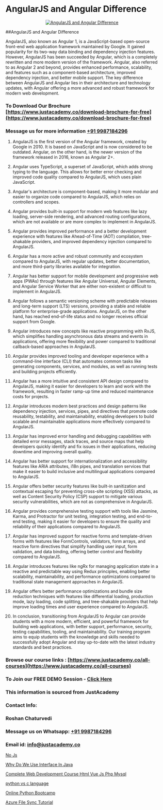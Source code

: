 # AngularJS and Angular Difference

<p align="center">
  <a href="https://justacademy.co/course-detail/angular-training">
    <img src="https://justacademy.co/storage2/course_image/1676637041_course_image.webp" alt="AngularJS and Angular Difference">
  </a>
</p>
##AngularJS and Angular Difference

AngularJS, also known as Angular 1, is a JavaScript-based open-source front-end web application framework maintained by Google. It gained popularity for its two-way data binding and dependency injection features. However, AngularJS has been succeeded by Angular, which is a completely rewritten and more modern version of the framework. Angular, also referred to as Angular 2 and beyond, provides enhanced performance, scalability, and features such as a component-based architecture, improved dependency injection, and better mobile support. The key difference between AngularJS and Angular lies in their architecture and technology updates, with Angular offering a more advanced and robust framework for modern web development.
### To Download Our Brochure [https://www.justacademy.co/download-brochure-for-free](https://www.justacademy.co/download-brochure-for-free)
### Message us for more information [+91 9987184296](https://api.whatsapp.com/send?phone=919987184296)
1) AngularJS is the first version of the Angular framework, created by Google in 2010. It is based on JavaScript and is now considered to be outdated. Angular, on the other hand, is the newer version of the framework released in 2016, known as Angular 2+.

2) Angular uses TypeScript, a superset of JavaScript, which adds strong typing to the language. This allows for better error checking and improved code quality compared to AngularJS, which uses plain JavaScript.

3) Angular's architecture is component-based, making it more modular and easier to organize code compared to AngularJS, which relies on controllers and scopes.

4) Angular provides built-in support for modern web features like lazy loading, server-side rendering, and advanced routing configurations, which are not available or are more complex to implement in AngularJS.

5) Angular provides improved performance and a better development experience with features like Ahead-of-Time (AOT) compilation, tree-shakable providers, and improved dependency injection compared to AngularJS.

6) Angular has a more active and robust community and ecosystem compared to AngularJS, with regular updates, better documentation, and more third-party libraries available for integration.

7) Angular has better support for mobile development and progressive web apps (PWAs) through features like Angular Universal, Angular Elements, and Angular Service Worker that are either non-existent or difficult to implement in AngularJS.

8) Angular follows a semantic versioning scheme with predictable releases and long-term support (LTS) versions, providing a stable and reliable platform for enterprise-grade applications. AngularJS, on the other hand, has reached end-of-life status and no longer receives official support from Google.

9) Angular introduces new concepts like reactive programming with RxJS, which simplifies handling asynchronous data streams and events in applications, offering more flexibility and power compared to traditional callback-based approaches in AngularJS.

10) Angular provides improved tooling and developer experience with a command-line interface (CLI) that automates common tasks like generating components, services, and modules, as well as running tests and building projects efficiently.

11) Angular has a more intuitive and consistent API design compared to AngularJS, making it easier for developers to learn and work with the framework, resulting in faster ramp-up time and reduced maintenance costs for projects.

12) Angular introduces modern best practices and design patterns like dependency injection, services, pipes, and directives that promote code reusability, testability, and maintainability, enabling developers to build scalable and maintainable applications more effectively compared to AngularJS.

13) Angular has improved error handling and debugging capabilities with detailed error messages, stack traces, and source maps that help developers quickly identify and fix issues in their applications, reducing downtime and improving overall quality.

14) Angular has better support for internationalization and accessibility features like ARIA attributes, i18n pipes, and translation services that make it easier to build inclusive and multilingual applications compared to AngularJS.

15) Angular offers better security features like built-in sanitization and contextual escaping for preventing cross-site scripting (XSS) attacks, as well as Content Security Policy (CSP) support to mitigate various security vulnerabilities, which are not as comprehensive in AngularJS.

16) Angular provides comprehensive testing support with tools like Jasmine, Karma, and Protractor for unit testing, integration testing, and end-to-end testing, making it easier for developers to ensure the quality and reliability of their applications compared to AngularJS.

17) Angular has improved support for reactive forms and template-driven forms with features like FormControls, validators, form arrays, and reactive form directives that simplify handling user input, form validation, and data binding, offering better control and flexibility compared to AngularJS.

18) Angular introduces features like ngRx for managing application state in a reactive and predictable way using Redux principles, enabling better scalability, maintainability, and performance optimizations compared to traditional state management approaches in AngularJS.

19) Angular offers better performance optimizations and bundle size reduction techniques with features like differential loading, production mode, lazy loading, code splitting, and tree-shakable providers that help improve loading times and user experience compared to AngularJS.

20) In conclusion, transitioning from AngularJS to Angular can provide students with a more modern, efficient, and powerful framework for building web applications, with better support, performance, security, testing capabilities, tooling, and maintainability. Our training program aims to equip students with the knowledge and skills needed to successfully adopt Angular and stay up-to-date with the latest industry standards and best practices.

### Browse our course links : [https://www.justacademy.co/all-courses](https://www.justacademy.co/all-courses) 
### To Join our FREE DEMO Session - [Click Here](https://www.justacademy.co/register-for-course-demo)


### This information is sourced from JustAcademy
### Contact Info:
### Roshan Chaturvedi
### Message us on Whatsapp: [+91 9987184296](https://api.whatsapp.com/send?phone=919987184296)
### Email id: [info@justacademy.co](mailto:info@justacademy.co)
                
[No Js](https://www.linkedin.com/pulse/js-software-training-mountain-view-ecase?trackingId=EqnvQ7%2BmMqjhLb1sGCz8RQ%3D%3D&lipi=urn%3Ali%3Apage%3Ad_flagship3_company_admin%3BRmRTtwAISLyMmFqcBdL04g%3D%3D)

[Why Do We Use Interface In Java](https://www.linkedin.com/pulse/why-do-we-use-interface-java-justacademy-brisbane-nadwe?trackingId=LylJsTHxz6bq3FEwazMj7A%3D%3D&lipi=urn%3Ali%3Apage%3Ad_flagship3_company_admin%3Bg2rksucGRY2lUjxOm9ICQw%3D%3D)

[Complete Web Development Course Html Vue Js Php Mysql](https://medium.com/@ranemanish460/complete-web-development-course-html-vue-js-php-mysql-6dc2b83881be)

[python vs c language](https://medium.com/@kumarishimmi99/python-vs-c-language-5ba469efadc0)

[Online Python Bootcamp](https://justacademyin.github.io/justacademy/online-python-bootcamp)

[Azure File Sync Tutorial](https://justacademyin.github.io/justacademy/azure-file-sync-tutorial)

